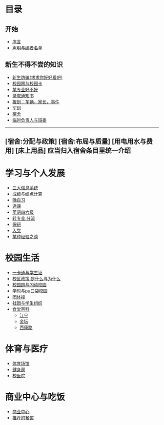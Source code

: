 # 目录

## 开始 <a href="#开始" id="开始"></a>

* [序言](序言.md)
* [声明与编者名单](开始/声明与编者名单.md)

## 新生不得不尝的知识 <a href="#新生不得不尝的知识" id="新生不得不尝的知识"></a>

* [新生防骗(求求你好好看吧)](新生不得不尝的知识/新生防骗.md)
* [校园网与校园卡](新生不得不尝的知识/校园网与校园卡.md) 
* [某专业好不好](新生不得不尝的知识/某专业好不好.md)
* [录取通知书](新生不得不尝的知识/录取通知书.md)
* [报到：车辆，家长，事件](开始/报到：车辆，家长，事件.md)
* [军训](开始/军训.md)
* [宿舍](新生不得不尝的知识/宿舍.md)
* [临时负责人与班委](新生不得不尝的知识/临时负责人与班委.md)
---------------
[宿舍:分配与政策]
[宿舍:布局与质量]
[用电用水与费用]
[床上用品]
应当归入宿舍条目里统一介绍
---------------
# 学习与个人发展 <a href="#学习与个人发展" id="学习与个人发展"></a>

* [三大信息系统](学习与个人发展/三大信息系统.md)
* [成绩与绩点计算](学习与个人发展/成绩与绩点计算.md)
* [晚自习](学习与个人发展/晚自习.md)
* [选课](学习与个人发展/选课.md)
* [英语四六级](学习与个人发展/英语四六级.md)
* [转专业,分流](学习与个人发展/转专业,分流.md)
* [保研](学习与个人发展/保研.md)
* [入党](学习与个人发展/入党.md)
* [某种经验之谈](学习与个人发展/某种经验之谈.md)

# 校园生活 <a href="#校园生活" id="校园生活"></a>

* [一卡通与学生证](校园生活/一卡通与学生证.md)
* [校区政策:是什么与为什么](校园生活/校区政策-是什么与为什么.md)
* [校园跑与闪动校园](校园生活/校园跑与闪动校园.md)
* [学时与pu口袋校园](校园生活/学时与pu口袋校园.md)
* [团体操](校园生活/团体操.md)
* [社团与学生组织](校园生活/团体操.md)
* [食堂百科](校园生活/食堂百科/README.md)
  * [江宁](校园生活/食堂百科/江宁.md)
  * [金坛](校园生活/食堂百科/金坛.md)
  * [西康路](校园生活/食堂百科/西康路.md)



# 体育与医疗 <a href="#体育与医疗" id="体育与医疗"></a>

* [体育场馆](体育与医疗/体育场馆.md) 
* [健身房](体育与医疗/健身房.md) 
* [校医院](体育与医疗/校医院.md) 
  
# 商业中心与吃饭 <a href="#商业中心与吃饭" id="商业中心与吃饭"></a>

* [商业中心](商业中心与吃饭/商业中心.md) 
* [推荐的餐馆](商业中心与吃饭/推荐的餐馆.md) 

